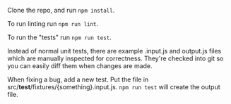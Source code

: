 
Clone the repo, and run `npm install`.

To run linting run `npm run lint`.

To run the "tests" run `npm run test`.

Instead of normal unit tests, there are example .input.js and output.js files which are manually inspected for correctness.
They're checked into git so you can easily diff them when changes are made.

When fixing a bug, add a new test. Put the file in src/__test__/fixtures/{something}.input.js. `npm run test` will
create the output file.
